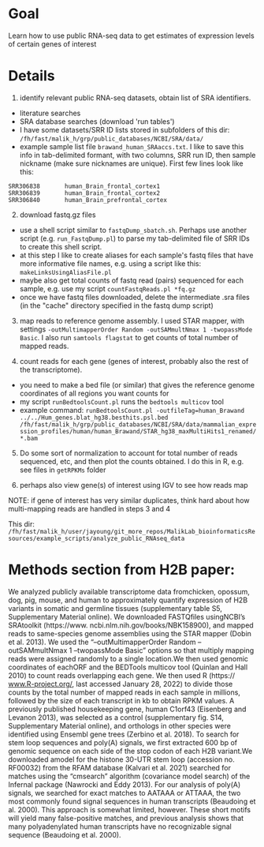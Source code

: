 # Goal

Learn how to use public RNA-seq data to get estimates of expression levels of certain genes of interest

# Details

1. identify relevant public RNA-seq datasets, obtain list of SRA identifiers. 
- literature searches
- SRA database searches (download 'run tables')
- I have some datasets/SRR ID lists stored in subfolders of this dir: `/fh/fast/malik_h/grp/public_databases/NCBI/SRA/data/`
- example sample list file `brawand_human_SRAaccs.txt`. I like to save this info in tab-delimited formant, with two columns, SRR run ID, then sample nickname (make sure nicknames are unique). First few lines look like this: 
```
SRR306838       human_Brain_frontal_cortex1
SRR306839       human_Brain_frontal_cortex2
SRR306840       human_Brain_prefrontal_cortex
```


2. download fastq.gz files
- use a shell script similar to `fastqDump_sbatch.sh`. Perhaps use another script (e.g. `run_FastqDump.pl`) to parse my tab-delimited file of SRR IDs to create this shell script.
- at this step I like to create aliases for each sample's fastq files that have more informative file names, e.g. using a script like this: `makeLinksUsingAliasFile.pl`
- maybe also get total counts of fastq read (pairs) sequenced for each sample, e.g. use my script `countFastqReads.pl *fq.gz`
- once we have fastq files downloaded, delete the intermediate .sra files (in the "cache" directory specified in the fastq dump script)


3. map reads to reference genome assembly. I used STAR mapper, with settings `-outMultimapperOrder Random -outSAMmultNmax 1 -twopassMode Basic`. I also run `samtools flagstat` to get counts of total number of mapped reads.


4. count reads for each gene (genes of interest, probably also the rest of the transcriptome).
- you need to make a bed file (or similar) that gives the reference genome coordinates of all regions you want counts for 
- my script `runBedtoolsCount.pl` runs the `bedtools multicov` tool 
- example command: `runBedtoolsCount.pl -outfileTag=human_Brawand ../../Hum_genes.blat_hg38.besthits.psl.bed  /fh/fast/malik_h/grp/public_databases/NCBI/SRA/data/mammalian_expression_profiles/human/human_Brawand/STAR_hg38_maxMultiHits1_renamed/*.bam` 


5. Do some sort of normalization to account for total number of reads sequenced, etc, and then plot the counts obtained. I do this in R, e.g. see files in `getRPKMs` folder


6. perhaps also view gene(s) of interest using IGV to see how reads map



NOTE: if gene of interest has very similar duplicates, think hard about how multi-mapping reads are handled in steps 3 and 4

This dir: `/fh/fast/malik_h/user/jayoung/git_more_repos/MalikLab_bioinformaticsResources/example_scripts/analyze_public_RNAseq_data`


# Methods section from H2B paper:
We analyzed publicly available transcriptome data fromchicken,
opossum, dog, pig, mouse, and human to approximately quantify
expression of H2B variants in somatic and germline tissues
(supplementary table S5, Supplementary Material online). We
downloaded FASTQfiles usingNCBI’s SRAtoolkit (https://www.
ncbi.nlm.nih.gov/books/NBK158900), and mapped reads to
same-species genome assemblies using the STAR mapper
(Dobin et al. 2013). We used the “–outMultimapperOrder
Random –outSAMmultNmax 1 –twopassMode Basic” options
so that multiply mapping reads were assigned randomly to a
single location.We then used genomic coordinates of eachORF
and the BEDTools multicov tool (Quinlan and Hall 2010) to
count reads overlapping each gene. We then used R (https://
www.R-project.org/, last accessed January 28, 2022) to divide
those counts by the total number of mapped reads in each
sample in millions, followed by the size of each transcript in kb
to obtain RPKM values. A previously published housekeeping
gene, human C1orf43 (Eisenberg and Levanon 2013), was selected
as a control (supplementary fig. S14, Supplementary
Material online), and orthologs in other species were identified
using Ensembl gene trees (Zerbino et al. 2018).
To search for stem loop sequences and poly(A) signals, we
first extracted 600 bp of genomic sequence on each side of
the stop codon of each H2B variant.We downloaded amodel
for the histone 30-UTR stem loop (accession no. RF00032)
from the RFAM database (Kalvari et al. 2021) searched for
matches using the “cmsearch” algorithm (covariance model
search) of the Infernal package (Nawrocki and Eddy 2013). For
our analysis of poly(A) signals, we searched for exact matches
to AATAAA or ATTAAA, the two most commonly found
signal sequences in human transcripts (Beaudoing et al. 2000).
This approach is somewhat limited, however. These short
motifs will yield many false-positive matches, and previous
analysis shows that many polyadenylated human transcripts
have no recognizable signal sequence (Beaudoing et al. 2000).



